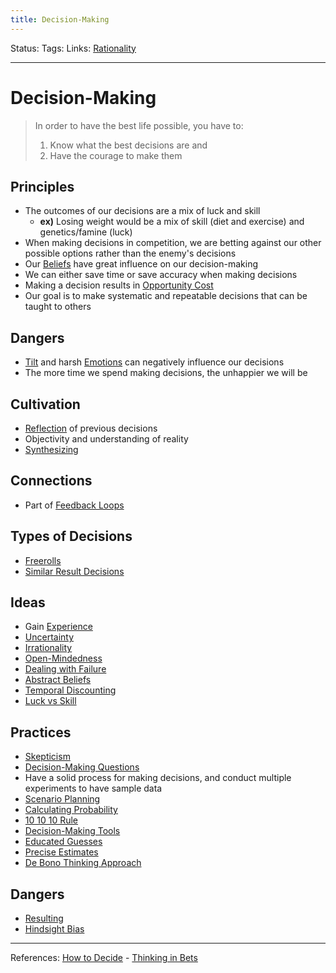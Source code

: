 ```yaml
---
title: Decision-Making
---
```

Status:
Tags:
Links: [Rationality](out/rationality.md)
___
# Decision-Making

> In order to have the best life possible, you have to:
> 1. Know what the best decisions are and
> 2. Have the courage to make them
## Principles
- The outcomes of our decisions are a mix of luck and skill
	- **ex)** Losing weight would be a mix of skill (diet and exercise) and genetics/famine (luck)
- When making decisions in competition, we are betting against our other possible options rather than the enemy's decisions
- Our [Beliefs](out/beliefs.md) have great influence on our decision-making
- We can either save time or save accuracy when making decisions
- Making a decision results in [Opportunity Cost](out/opportunity-cost.md)
- Our goal is to make systematic and repeatable decisions that can be taught to others
## Dangers
- [Tilt](out/tilt.md) and harsh [Emotions](out/emotions.md) can negatively influence our decisions
- The more time we spend making decisions, the unhappier we will be
## Cultivation
- [Reflection](out/reflection.md) of previous decisions
- Objectivity and understanding of reality
- [Synthesizing](out/synthesizing.md)
## Connections
- Part of [Feedback Loops](out/feedback-loops.md)
## Types of Decisions
- [Freerolls](out/freerolls.md)
- [Similar Result Decisions](out/similar-result-decisions.md)
## Ideas
- Gain [Experience](out/experience.md)
- [Uncertainty](out/uncertainty.md)
- [Irrationality](out/irrationality.md)
- [Open-Mindedness](out/open-mindedness.md)
- [Dealing with Failure](out/dealing-with-failure.md)
- [Abstract Beliefs](out/abstract-beliefs.md)
- [Temporal Discounting](out/temporal-discounting.md)
- [Luck vs Skill](out/luck-vs-skill.md)
## Practices
- [Skepticism](out/skepticism.md)
- [Decision-Making Questions](out/decision-making-questions.md)
- Have a solid process for making decisions, and conduct multiple experiments to have sample data
- [Scenario Planning](out/scenario-planning.md)
- [Calculating Probability](out/calculating-probability.md)
- [10 10 10 Rule](out/10-10-10-rule.md)
- [Decision-Making Tools](out/decision-making-tools.md)
- [Educated Guesses](out/educated-guesses.md)
- [Precise Estimates](out/precise-estimates.md)
- [De Bono Thinking Approach](out/de-bono-thinking-approach.md)
## Dangers
- [Resulting](out/resulting.md)
- [Hindsight Bias](out/hindsight-bias.md)
___
References: [How to Decide](out/how-to-decide.md) - [Thinking in Bets](out/thinking-in-bets.md)